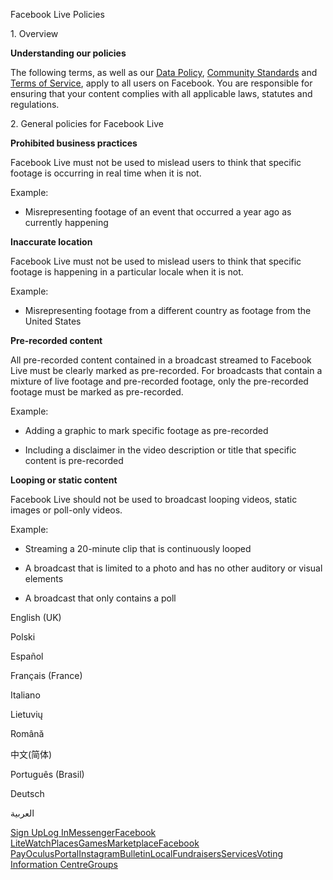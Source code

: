 Facebook Live Policies

1\. Overview

**Understanding our policies**

The following terms, as well as our [Data Policy](https://www.facebook.com/about/privacy/), [Community Standards](https://www.facebook.com/communitystandards/) and [Terms of Service](https://www.facebook.com/legal/terms), apply to all users on Facebook. You are responsible for ensuring that your content complies with all applicable laws, statutes and regulations.

2\. General policies for Facebook Live

**Prohibited business practices**

Facebook Live must not be used to mislead users to think that specific footage is occurring in real time when it is not.

Example:

*   Misrepresenting footage of an event that occurred a year ago as currently happening

**Inaccurate location**

Facebook Live must not be used to mislead users to think that specific footage is happening in a particular locale when it is not.

Example:

*   Misrepresenting footage from a different country as footage from the United States

**Pre-recorded content**

All pre-recorded content contained in a broadcast streamed to Facebook Live must be clearly marked as pre-recorded. For broadcasts that contain a mixture of live footage and pre-recorded footage, only the pre-recorded footage must be marked as pre-recorded.

Example:

*   Adding a graphic to mark specific footage as pre-recorded

*   Including a disclaimer in the video description or title that specific content is pre-recorded

**Looping or static content**

Facebook Live should not be used to broadcast looping videos, static images or poll-only videos.

Example:

*   Streaming a 20-minute clip that is continuously looped

*   A broadcast that is limited to a photo and has no other auditory or visual elements

*   A broadcast that only contains a poll

English (UK)

Polski

Español

Français (France)

Italiano

Lietuvių

Română

中文(简体)

Português (Brasil)

Deutsch

العربية

[Sign Up](https://www.facebook.com/reg/)[Log In](https://www.facebook.com/login/)[Messenger](https://l.facebook.com/l.php?u=https%3A%2F%2Fmessenger.com%2F&h=AT3aJADuE0AVbrTM2RZtgvRQniSiGUF8P4xx7o4kGKlOe4P9T655_lTNP5OCdlRaZrv_jqOHAWZ5xIsH9NeV1WnMDmjt_wALogWPRJKLoDzYTTXnPsA_sSIZXhSmm8NE0JoefibMjZFiDK_oywyJy4Yfqe9Xcx-MAixwFw)[Facebook Lite](https://www.facebook.com/lite/)[Watch](https://en-gb.facebook.com/watch/)[Places](https://www.facebook.com/places/)[Games](https://www.facebook.com/games/)[Marketplace](https://www.facebook.com/marketplace/)[Facebook Pay](https://pay.facebook.com/)[Oculus](https://l.facebook.com/l.php?u=https%3A%2F%2Fwww.oculus.com%2F&h=AT3aJADuE0AVbrTM2RZtgvRQniSiGUF8P4xx7o4kGKlOe4P9T655_lTNP5OCdlRaZrv_jqOHAWZ5xIsH9NeV1WnMDmjt_wALogWPRJKLoDzYTTXnPsA_sSIZXhSmm8NE0JoefibMjZFiDK_oywyJy4Yfqe9Xcx-MAixwFw)[Portal](https://portal.facebook.com/)[Instagram](https://l.facebook.com/l.php?u=https%3A%2F%2Fwww.instagram.com%2F&h=AT3aJADuE0AVbrTM2RZtgvRQniSiGUF8P4xx7o4kGKlOe4P9T655_lTNP5OCdlRaZrv_jqOHAWZ5xIsH9NeV1WnMDmjt_wALogWPRJKLoDzYTTXnPsA_sSIZXhSmm8NE0JoefibMjZFiDK_oywyJy4Yfqe9Xcx-MAixwFw)[Bulletin](https://www.bulletin.com/)[Local](https://www.facebook.com/local/lists/245019872666104/)[Fundraisers](https://www.facebook.com/fundraisers/)[Services](https://www.facebook.com/biz/directory/)[Voting Information Centre](https://www.facebook.com/votinginformationcenter/?entry_point=c2l0ZQ%3D%3D)[Groups](https://www.facebook.com/groups/explore/)